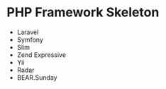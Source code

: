 # PHP Framework Skeleton

 * Laravel
 * Symfony
 * Slim
 * Zend Expressive
 * Yii
 * Radar
 * BEAR.Sunday
